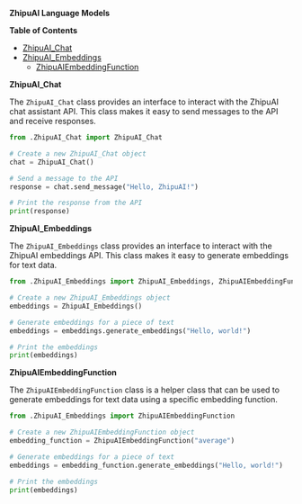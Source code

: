 **ZhipuAI Language Models**
  
  **Table of Contents**
  
  - [ZhipuAI_Chat](#zhipuai_chat)
  - [ZhipuAI_Embeddings](#zhipuai_embeddings)
      - [ZhipuAIEmbeddingFunction](#zhipuaiembeddingfunction)
  

**ZhipuAI_Chat**

The `ZhipuAI_Chat` class provides an interface to interact with the ZhipuAI chat assistant API. This class makes it easy to send messages to the API and receive responses.

```python
from .ZhipuAI_Chat import ZhipuAI_Chat

# Create a new ZhipuAI_Chat object
chat = ZhipuAI_Chat()

# Send a message to the API
response = chat.send_message("Hello, ZhipuAI!")

# Print the response from the API
print(response)
```

**ZhipuAI_Embeddings**

The `ZhipuAI_Embeddings` class provides an interface to interact with the ZhipuAI embeddings API. This class makes it easy to generate embeddings for text data.

```python
from .ZhipuAI_Embeddings import ZhipuAI_Embeddings, ZhipuAIEmbeddingFunction

# Create a new ZhipuAI_Embeddings object
embeddings = ZhipuAI_Embeddings()

# Generate embeddings for a piece of text
embeddings = embeddings.generate_embeddings("Hello, world!")

# Print the embeddings
print(embeddings)
```

**ZhipuAIEmbeddingFunction**

The `ZhipuAIEmbeddingFunction` class is a helper class that can be used to generate embeddings for text data using a specific embedding function.

```python
from .ZhipuAI_Embeddings import ZhipuAIEmbeddingFunction

# Create a new ZhipuAIEmbeddingFunction object
embedding_function = ZhipuAIEmbeddingFunction("average")

# Generate embeddings for a piece of text
embeddings = embedding_function.generate_embeddings("Hello, world!")

# Print the embeddings
print(embeddings)
```